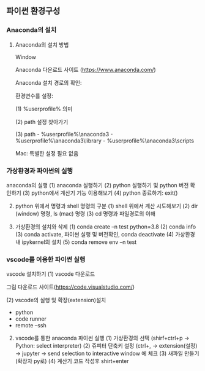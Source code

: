 ## 파이썬 환경구성
<!-- 1-1 -->

### Anaconda의 설치

1. Anaconda의 설치 방법

    Window

    Anaconda 다운로드 사이트 (https://www.anaconda.com/)



    Anaconda 설치 경로의 확인:

    환경변수를 설정:

    (1) %userprofile% 의미

    (2) path 설정 찾아가기

    (3) path
        - %userprofile%\anaconda3
        - %userprofile%\anaconda3\library
        - %userprofile%\anaconda3\scripts


    Mac: 특별한 설정 필요 없음


### 가상환경과 파이썬의 실행

anaconda의 실행
(1) anaconda 실행하기
(2) python 실행하기 및 python 버전 확인하기
(3) python에서 계산기 기능 이용해보기
(4) python 종료하기: exit()

2. python 위에서 명령과 shell 명령의 구분 
(1) shell 위에서 계산 시도해보기
(2) dir (window) 명령, ls (mac) 명령
(3) cd 명령과 파일경로의 이해

3. 가상환경의 설치와 삭제
(1) conda create –n test python=3.8
(2) conda info 
(3) conda activate, 파이썬 실행 및 버전확인, conda deactivate
(4) 가상환경내 ipykernel의 설치
(5) conda remove env –n test


### vscode를 이용한 파이썬 실행

vscode 설치하기
(1) vscode 다운로드

그림  	다운로드 사이트(https://code.visualstudio.com/)

(2) vscode의 실행 및 확장(extension)설치
- python
- code runner
- remote –ssh

2. vscode를 통한 anaconda  파이썬 실행 
(1) 가상환경의 선택 (shirf+ctrl+p → Python: select interpreter)
(2) 쥬피터 단축키 설정 (ctrl+, → extension(설정) → jupyter → send selection to interactive window 에 체크
(3) 새파일 만들기 (확장자 py로)
(4) 계산기 코드 작성후 shirt+enter